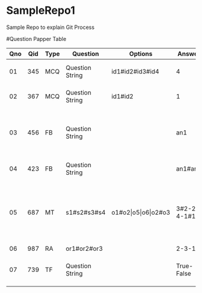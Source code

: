 # SampleRepo1
Sample Repo to explain Git Process

#Question Papper Table

| Qno | Qid | Type | Question        | Options              | Answer      | Description                                                      |
|-----|-----|------|-----------------|----------------------|-------------|------------------------------------------------------------------|
| 01  | 345 | MCQ  | Question String | id1#id2#id3#id4      | 4           | Match with Option Number                                         |
| 02  | 367 | MCQ  | Question String | id1#id2              | 1           | Match with Option Number                                         |
| 03  | 456 | FB   | Question String |                      | an1         | Fillups Que in single answer. Simply match with answer           |
| 04  | 423 | FB   | Question String |                      | an1#an3     | Fillups with multiple answers.                                   |
| 05  | 687 | MT   | s1#s2#s3#s4     | o1#o2\|o5\|o6\|o2#o3 | 3#2-2-4-1#1 | s1(sub question id), o1(option id) \| Can process 1 to many to 1 |
| 06  | 987 | RA   | or1#or2#or3     |                      | 2-3-1       | or1(Order1)                                                      |
| 07  | 739 | TF   | Question String |                      | True-False  | Simply Direct Match with answer                                  |
